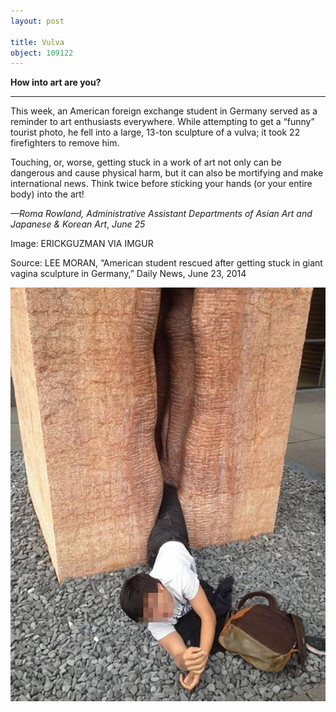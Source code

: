 ```yaml
---
layout: post

title: Vulva
object: 109122
---
```

**How into art are you?**

****

This week, an American foreign exchange student in Germany served as a reminder to art enthusiasts everywhere. While attempting to get a “funny” tourist photo, he fell into a large, 13-ton sculpture of a vulva;
 it took 22 firefighters to remove him. 

Touching, or, worse, getting stuck in a work of art not only can be dangerous and cause physical harm, but it can also be mortifying and make international news. Think twice before sticking your hands (or your entire body) into the art!    

*—Roma Rowland,
 Administrative Assistant*
 *Departments of Asian Art
 and Japanese & Korean Art*, *June 25*

Image: ERICKGUZMAN VIA IMGUR

Source: LEE MORAN, “American student rescued after getting stuck in giant vagina sculpture in Germany,” Daily News, June 23, 2014

![](../images/14-06-25_2010.8_vulvaEDIT-1.jpeg)
